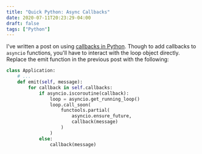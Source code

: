 ```yaml
---
title: "Quick Python: Async Callbacks"
date: 2020-07-11T20:23:29-04:00
draft: false
tags: ["Python"]
---
```


I've written a post on using [callbacks in Python](/blog/pysubscribepattern/). Though to add callbacks to `asyncio` functions, you'll have to interact with the loop object directly. Replace the emit function in the previous post with the following:
```python
class Application:
    # ...
    def emit(self, message):
        for callback in self.callbacks:
            if asyncio.iscoroutine(callback):
                loop = asyncio.get_running_loop()
                loop.call_soon(
                    functools.partial(
                        asyncio.ensure_future,
                        callback(message)
                    )
                )
            else:
                callback(message)
```
